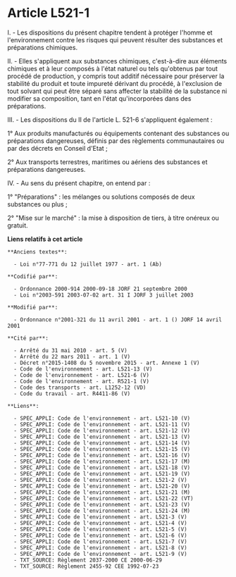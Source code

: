 # Article L521-1

I. - Les dispositions du présent chapitre tendent à protéger l'homme et l'environnement contre les risques qui peuvent
résulter des substances et préparations chimiques.

II. - Elles s'appliquent aux substances chimiques, c'est-à-dire aux éléments chimiques et à leur composés à l'état naturel ou
tels qu'obtenus par tout procédé de production, y compris tout additif nécessaire pour préserver la stabilité du produit et
toute impureté dérivant du procédé, à l'exclusion de tout solvant qui peut être séparé sans affecter la stabilité de la
substance ni modifier sa composition, tant en l'état qu'incorporées dans des préparations.

III. - Les dispositions du II de l'article L. 521-6 s'appliquent également :

1° Aux produits manufacturés ou équipements contenant des substances ou préparations dangereuses, définis par des règlements
communautaires ou par des décrets en Conseil d'Etat ;

2° Aux transports terrestres, maritimes ou aériens des substances et préparations dangereuses.

IV. - Au sens du présent chapitre, on entend par :

1° "Préparations" : les mélanges ou solutions composés de deux substances ou plus ;

2° "Mise sur le marché" : la mise à disposition de tiers, à titre onéreux ou gratuit.

**Liens relatifs à cet article**

	**Anciens textes**:

	  - Loi n°77-771 du 12 juillet 1977 - art. 1 (Ab)

	**Codifié par**:

	  - Ordonnance 2000-914 2000-09-18 JORF 21 septembre 2000
	  - Loi n°2003-591 2003-07-02 art. 31 I JORF 3 juillet 2003

	**Modifié par**:

	  - Ordonnance n°2001-321 du 11 avril 2001 - art. 1 () JORF 14 avril 2001

	**Cité par**:

	  - Arrêté du 31 mai 2010 - art. 5 (V)
	  - Arrêté du 22 mars 2011 - art. 1 (V)
	  - Décret n°2015-1408 du 5 novembre 2015 - art. Annexe 1 (V)
	  - Code de l'environnement - art. L521-13 (V)
	  - Code de l'environnement - art. L521-6 (V)
	  - Code de l'environnement - art. R521-1 (V)
	  - Code des transports - art. L1252-12 (VD)
	  - Code du travail - art. R4411-86 (V)

	**Liens**:

	  - SPEC_APPLI: Code de l'environnement - art. L521-10 (V)
	  - SPEC_APPLI: Code de l'environnement - art. L521-11 (V)
	  - SPEC_APPLI: Code de l'environnement - art. L521-12 (V)
	  - SPEC_APPLI: Code de l'environnement - art. L521-13 (V)
	  - SPEC_APPLI: Code de l'environnement - art. L521-14 (V)
	  - SPEC_APPLI: Code de l'environnement - art. L521-15 (V)
	  - SPEC_APPLI: Code de l'environnement - art. L521-16 (V)
	  - SPEC_APPLI: Code de l'environnement - art. L521-17 (M)
	  - SPEC_APPLI: Code de l'environnement - art. L521-18 (V)
	  - SPEC_APPLI: Code de l'environnement - art. L521-19 (V)
	  - SPEC_APPLI: Code de l'environnement - art. L521-2 (V)
	  - SPEC_APPLI: Code de l'environnement - art. L521-20 (V)
	  - SPEC_APPLI: Code de l'environnement - art. L521-21 (M)
	  - SPEC_APPLI: Code de l'environnement - art. L521-22 (VT)
	  - SPEC_APPLI: Code de l'environnement - art. L521-23 (V)
	  - SPEC_APPLI: Code de l'environnement - art. L521-24 (M)
	  - SPEC_APPLI: Code de l'environnement - art. L521-3 (V)
	  - SPEC_APPLI: Code de l'environnement - art. L521-4 (V)
	  - SPEC_APPLI: Code de l'environnement - art. L521-5 (V)
	  - SPEC_APPLI: Code de l'environnement - art. L521-6 (V)
	  - SPEC_APPLI: Code de l'environnement - art. L521-7 (V)
	  - SPEC_APPLI: Code de l'environnement - art. L521-8 (V)
	  - SPEC_APPLI: Code de l'environnement - art. L521-9 (V)
	  - TXT_SOURCE: Règlement 2037-2000 CE 2000-06-29
	  - TXT_SOURCE: Règlement 2455-92 CEE 1992-07-23
